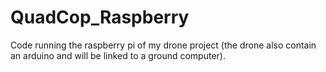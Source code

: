 # QuadCop_Raspberry
Code running the raspberry pi of my drone project (the drone also contain an arduino and will be linked to a ground computer).

